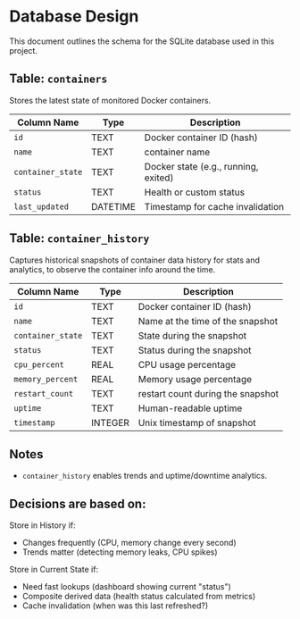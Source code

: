 # Database Design
This document outlines the schema for the SQLite database used in this project.

## Table: `containers`

Stores the latest state of monitored Docker containers.

| Column Name      | Type    | Description                          |
|------------------|---------|--------------------------------------|
| `id`             | TEXT    | Docker container ID (hash)           |
| `name`           | TEXT    | container name                       |
| `container_state`| TEXT    | Docker state (e.g., running, exited) |
| `status`         | TEXT    | Health or custom status              |
| `last_updated`   | DATETIME| Timestamp for cache invalidation     |


## Table: `container_history`

Captures historical snapshots of container data history for stats and analytics, to observe the container info around the time.

| Column Name      | Type    | Description                          |
|------------------|---------|--------------------------------------|
| `id`             | TEXT    | Docker container ID (hash)           |
| `name`           | TEXT    | Name at the time of the snapshot     |
| `container_state`| TEXT    | State during the snapshot            |
| `status`         | TEXT    | Status during the snapshot           |
| `cpu_percent`    | REAL    | CPU usage percentage                 |
| `memory_percent` | REAL    | Memory usage percentage              |
| `restart_count`  | TEXT    | restart count during the snapshot    |
| `uptime`         | TEXT    | Human-readable uptime                |
| `timestamp`      | INTEGER | Unix timestamp of snapshot           |


## Notes
- `container_history` enables trends and uptime/downtime analytics.

## Decisions are based on:

Store in History if:
- Changes frequently (CPU, memory change every second)
- Trends matter (detecting memory leaks, CPU spikes)

Store in Current State if:
- Need fast lookups (dashboard showing current "status")
- Composite derived data (health status calculated from metrics)
- Cache invalidation (when was this last refreshed?)